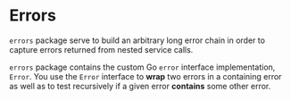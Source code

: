 # Errors

`errors` package serve to build an arbitrary long error chain in order to capture errors returned from nested service calls.

`errors` package contains the custom Go `error` interface implementation, `Error`. You use the `Error` interface to **wrap** two errors in a containing error as well as to test recursively if a given error **contains** some other error.